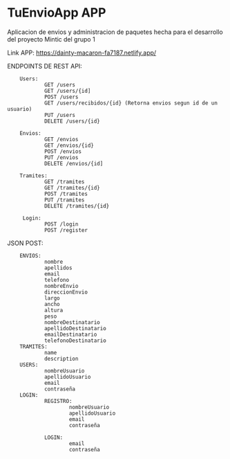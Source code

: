 # TuEnvioApp APP
Aplicacion de envios y administracion de paquetes hecha para el desarrollo del proyecto Mintic del grupo 1

Link APP: https://dainty-macaron-fa7187.netlify.app/



ENDPOINTS DE REST API:

        Users:
                GET /users
                GET /users/{id]
                POST /users
                GET /users/recibidos/{id} (Retorna envios segun id de un usuario)
                PUT /users
                DELETE /users/{id}
        
        Envios:
                GET /envios
                GET /envios/{id}
                POST /envios
                PUT /envios
                DELETE /envios/{id]
                
        Tramites:
                GET /tramites
                GET /tramites/{id}
                POST /tramites
                PUT /tramites
                DELETE /tramites/{id}
                
         Login:
                POST /login
                POST /register

JSON POST:

        ENVIOS:
                nombre
                apellidos
                email
                telefono
                nombreEnvio
                direccionEnvio
                largo
                ancho
                altura
                peso
                nombreDestinatario
                apellidoDestinatario
                emailDestinatario
                telefonoDestinatario
        TRAMITES:
                name
                description
        USERS:
                nombreUsuario
                apellidoUsuario
                email
                contraseña
        LOGIN:
                REGISTRO:
                        nombreUsuario
                        apellidoUsuario
                        email
                        contraseña
               
                LOGIN:
                        email
                        contraseña
